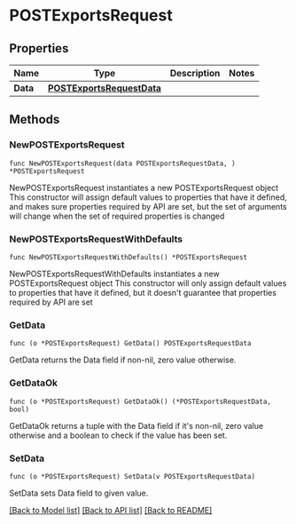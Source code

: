 # POSTExportsRequest

## Properties

Name | Type | Description | Notes
------------ | ------------- | ------------- | -------------
**Data** | [**POSTExportsRequestData**](POSTExportsRequestData.md) |  | 

## Methods

### NewPOSTExportsRequest

`func NewPOSTExportsRequest(data POSTExportsRequestData, ) *POSTExportsRequest`

NewPOSTExportsRequest instantiates a new POSTExportsRequest object
This constructor will assign default values to properties that have it defined,
and makes sure properties required by API are set, but the set of arguments
will change when the set of required properties is changed

### NewPOSTExportsRequestWithDefaults

`func NewPOSTExportsRequestWithDefaults() *POSTExportsRequest`

NewPOSTExportsRequestWithDefaults instantiates a new POSTExportsRequest object
This constructor will only assign default values to properties that have it defined,
but it doesn't guarantee that properties required by API are set

### GetData

`func (o *POSTExportsRequest) GetData() POSTExportsRequestData`

GetData returns the Data field if non-nil, zero value otherwise.

### GetDataOk

`func (o *POSTExportsRequest) GetDataOk() (*POSTExportsRequestData, bool)`

GetDataOk returns a tuple with the Data field if it's non-nil, zero value otherwise
and a boolean to check if the value has been set.

### SetData

`func (o *POSTExportsRequest) SetData(v POSTExportsRequestData)`

SetData sets Data field to given value.



[[Back to Model list]](../README.md#documentation-for-models) [[Back to API list]](../README.md#documentation-for-api-endpoints) [[Back to README]](../README.md)


